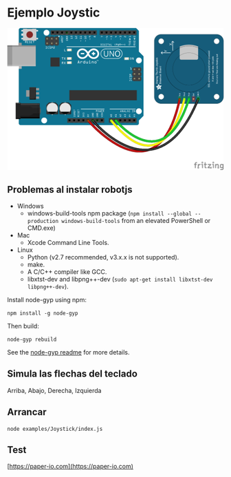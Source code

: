 # Ejemplo Joystic

![Image boards](https://github.com/jerosoler/MasterClass-Javascript-IOT/blob/master/docs/joystick.png)

## Problemas al instalar robotjs
* Windows
  * windows-build-tools npm package (`npm install --global --production windows-build-tools` from an elevated PowerShell or CMD.exe)
* Mac
  * Xcode Command Line Tools.
* Linux
  * Python (v2.7 recommended, v3.x.x is not supported).
  * make.
  * A C/C++ compiler like GCC.
  * libxtst-dev and libpng++-dev (`sudo apt-get install libxtst-dev libpng++-dev`).

Install node-gyp using npm:

```
npm install -g node-gyp
```

Then build:

```
node-gyp rebuild
```

See the [node-gyp readme](https://github.com/nodejs/node-gyp#installation) for more details.


## Simula las flechas del teclado
Arriba, Abajo, Derecha, Izquierda

## Arrancar
```
node examples/Joystick/index.js
```


## Test
[https://paper-io.com](https://paper-io.com)
